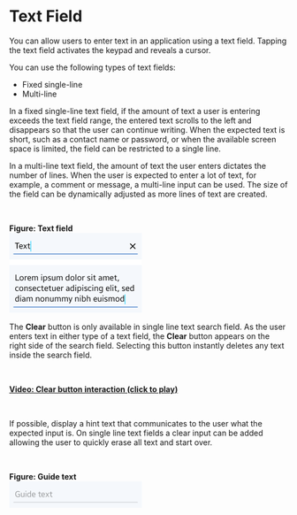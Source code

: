 # Text Field

You can allow users to enter text in an application using a text field. Tapping the text field activates the keypad and reveals a cursor.

You can use the following types of text fields:

-   Fixed single-line
-   Multi-line

In a fixed single-line text field, if the amount of text a user is entering exceeds the text field range, the entered text scrolls to the left and disappears so that the user can continue writing. When the expected text is short, such as a contact name or password, or when the available screen space is limited, the field can be restricted to a single line.

In a multi-line text field, the amount of text the user enters dictates the number of lines. When the user is expected to enter a lot of text, for example, a comment or message, a multi-line input can be used. The size of the field can be dynamically adjusted as more lines of text are created.

 

**Figure: Text field**  
<img alt="" height="144" src="media/lorem_ipsum.png" width="240" />
 

The **Clear** button is only available in single line text search field. As the user enters text in either type of a text field, the **Clear** button appears on the right side of the search field. Selecting this button instantly deletes any text inside the search field.

 

[**Video: Clear button interaction (click to play)**](media/designlibrary_02.mp4)

 

If possible, display a hint text that communicates to the user what the expected input is. On single line text fields a clear input can be added allowing the user to quickly erase all text and start over.

 

**Figure: Guide text**  
<img alt="" height="48" src="media/tizen-lite-ux-design-guide_designlibrary_v1.1_140922_core_24.png" width="240" />

